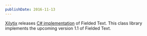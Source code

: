 ```yaml
---
publishDate: 2016-11-13
---
```

[Xilytix](https://www.xilytix.com/) releases [C# implementation](https://www.xilytix.com/fieldedtext/csharplibrary) of Fielded Text.  This class library implements the upcoming version 1.1 of Fielded Text.
